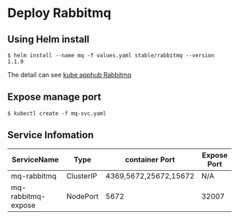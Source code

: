 # Deploy Rabbitmq
 
## Using Helm install
 
```shell
$ helm install --name mq -f values.yaml stable/rabbitmq --version 1.1.9
```
 
The detail can see [kube apphub Rabbitmq][1]

## Expose manage port

```shell
$ kubectl create -f mq-svc.yaml
```

## Service Infomation

|ServiceName|Type|container Port|Expose Port|
|-|-|-|-|
|mq-rabbitmq|ClusterIP|4369,5672,25672,15672|N/A|
|mq-rabbitmq-expose|NodePort|5672|32007|

[1]:https://hub.kubeapps.com/charts/stable/rabbitmq
